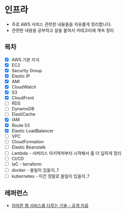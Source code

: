 # 인프라

- 주로 AWS 서비스 관련한 내용들을 자유롭게 정리합니다.
- 관련한 내용을 공부하고 살을 붙여서 카테고리에 계속 정리

## 목차

- [x] AWS 기본 지식
- [x] EC2
- [x] Security Group
- [x] Elastic IP
- [x] AMI
- [x] CloudWatch
- [x] S3
- [x] CloudFront
- [ ] RDS
- [ ] DynamoDB
- [ ] ElastiCache
- [x] IAM
- [x] Route 53
- [x] Elastic LoadBalancer
- [ ] VPC
- [ ] CloudFormation
- [ ] Elastic Beanstalk
- [ ] Lambda - 서버리스 아키텍처부터 시작해서 좀 더 딮하게 정리
- [ ] CI/CD
- [ ] IaC - terraform
- [ ] docker - 쓸일이 있을지..?
- [ ] kubernetes - 이건 정말로 쓸일이 있을지..?

## 레퍼런스

- [아마존 웹 서비스를 다루는 기술 - 공개 자료](http://pyrasis.com/book/TheArtOfAmazonWebServices)
